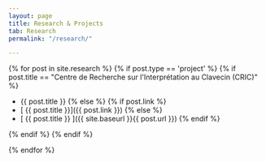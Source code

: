 ```yaml
---
layout: page
title: Research & Projects
tab: Research
permalink: "/research/"

---
```

{% for post in site.research %}
{% if post.type == 'project' %}
{% if post.title == "Centre de Recherche sur l'Interprétation au Clavecin (CRIC)" %}

* {{ post.title }}
  {% else %}
  {% if post.link %}
* [ {{ post.title }}]({{ post.link }})
  {% else %}
* [ {{ post.title }} ]({{ site.baseurl }}{{ post.url }})
  {% endif %}

{% endif %}
{% endif %}

{% endfor %}